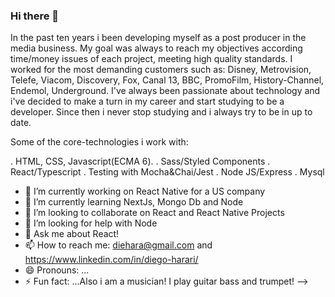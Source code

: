 ### Hi there 👋


In the past ten years i been developing myself as a post producer in the media business. My goal was always to reach my objectives according time/money issues of each project, meeting high quality standards. I worked for the most demanding customers such as:
Disney, Metrovision, Telefe, Viacom, Discovery, Fox, Canal 13, BBC, PromoFilm, History-Channel, Endemol, Underground. I've always been passionate about technology and i've decided to make a turn in my career and start studying to be a developer. Since then i never stop studying and i always try to be in up to date.

Some of the core-technologies i work with:

. HTML, CSS, Javascript(ECMA 6).
. Sass/Styled Components
. React/Typescript
. Testing with Mocha&Chai/Jest
. Node JS/Express
. Mysql

- 🔭 I’m currently working on React Native for a US company
- 🌱 I’m currently learning NextJs, Mongo Db and Node
- 👯 I’m looking to collaborate on React and React Native Projects
- 🤔 I’m looking for help with Node
- 💬 Ask me about React!
- 📫 How to reach me: diehara@gmail.com and https://www.linkedin.com/in/diego-harari/
- 😄 Pronouns: ...
- ⚡ Fun fact: ...Also i am a musician! I play guitar bass and trumpet!
-->
